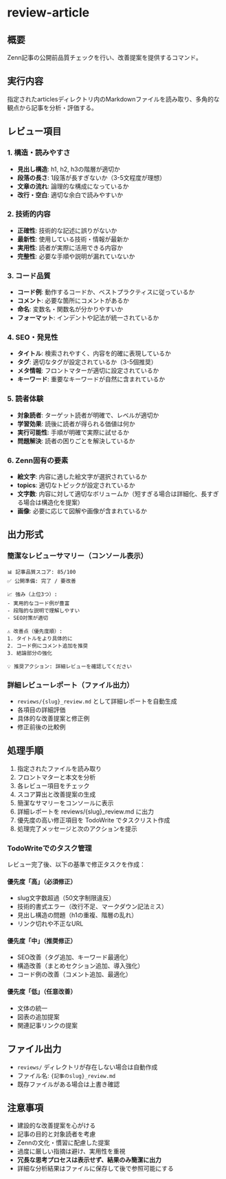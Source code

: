 # review-article

## 概要
Zenn記事の公開前品質チェックを行い、改善提案を提供するコマンド。

## 実行内容
指定されたarticlesディレクトリ内のMarkdownファイルを読み取り、多角的な観点から記事を分析・評価する。

## レビュー項目

### 1. 構造・読みやすさ
- **見出し構造**: h1, h2, h3の階層が適切か
- **段落の長さ**: 1段落が長すぎないか（3-5文程度が理想）
- **文章の流れ**: 論理的な構成になっているか
- **改行・空白**: 適切な余白で読みやすいか

### 2. 技術的内容
- **正確性**: 技術的な記述に誤りがないか
- **最新性**: 使用している技術・情報が最新か
- **実用性**: 読者が実際に活用できる内容か
- **完整性**: 必要な手順や説明が漏れていないか

### 3. コード品質
- **コード例**: 動作するコードか、ベストプラクティスに従っているか
- **コメント**: 必要な箇所にコメントがあるか
- **命名**: 変数名・関数名が分かりやすいか
- **フォーマット**: インデントや記法が統一されているか

### 4. SEO・発見性
- **タイトル**: 検索されやすく、内容を的確に表現しているか
- **タグ**: 適切なタグが設定されているか（3-5個推奨）
- **メタ情報**: フロントマターが適切に設定されているか
- **キーワード**: 重要なキーワードが自然に含まれているか

### 5. 読者体験
- **対象読者**: ターゲット読者が明確で、レベルが適切か
- **学習効果**: 読後に読者が得られる価値は何か
- **実行可能性**: 手順が明確で実際に試せるか
- **問題解決**: 読者の困りごとを解決しているか

### 6. Zenn固有の要素
- **絵文字**: 内容に適した絵文字が選択されているか
- **topics**: 適切なトピックが設定されているか
- **文字数**: 内容に対して適切なボリュームか（短すぎる場合は詳細化、長すぎる場合は構造化を提案）
- **画像**: 必要に応じて図解や画像が含まれているか

## 出力形式

### 簡潔なレビューサマリー（コンソール表示）
```
📊 記事品質スコア: 85/100
✅ 公開準備: 完了 / 要改善

📈 強み（上位3つ）:
- 実用的なコード例が豊富
- 段階的な説明で理解しやすい
- SEO対策が適切

⚠️ 改善点（優先度順）:
1. タイトルをより具体的に
2. コード例にコメント追加を推奨
3. 結論部分の強化

💡 推奨アクション: 詳細レビューを確認してください
```

### 詳細レビューレポート（ファイル出力）
- `reviews/{slug}_review.md` として詳細レポートを自動生成
- 各項目の詳細評価
- 具体的な改善提案と修正例
- 修正前後の比較例

## 処理手順

1. 指定されたファイルを読み取り
2. フロントマターと本文を分析
3. 各レビュー項目をチェック
4. スコア算出と改善提案の生成
5. 簡潔なサマリーをコンソールに表示
6. 詳細レポートを reviews/{slug}_review.md に出力
7. 優先度の高い修正項目を TodoWrite でタスクリスト作成
8. 処理完了メッセージと次のアクションを提示

### TodoWriteでのタスク管理
レビュー完了後、以下の基準で修正タスクを作成：
#### 優先度「高」（必須修正）

- slug文字数超過（50文字制限違反）
- 技術的書式エラー（改行不足、マークダウン記法ミス）
- 見出し構造の問題（h1の重複、階層の乱れ）
- リンク切れや不正なURL

#### 優先度「中」（推奨修正）

- SEO改善（タグ追加、キーワード最適化）
- 構造改善（まとめセクション追加、導入強化）
- コード例の改善（コメント追加、最適化）

#### 優先度「低」（任意改善）

- 文体の統一
- 図表の追加提案
- 関連記事リンクの提案

## ファイル出力
- `reviews/` ディレクトリが存在しない場合は自動作成
- ファイル名: `{記事のslug}_review.md`
- 既存ファイルがある場合は上書き確認

## 注意事項
- 建設的な改善提案を心がける
- 記事の目的と対象読者を考慮
- Zennの文化・慣習に配慮した提案
- 過度に厳しい指摘は避け、実用性を重視
- **冗長な思考プロセスは表示せず、結果のみ簡潔に出力**
- 詳細な分析結果はファイルに保存して後で参照可能にする
